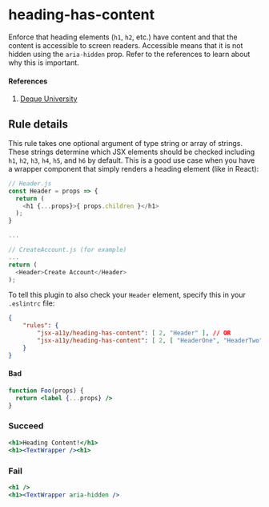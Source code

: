 # heading-has-content

Enforce that heading elements (`h1`, `h2`, etc.) have content and that the content is accessible to screen readers. Accessible means that it is not hidden using the `aria-hidden` prop. Refer to the references to learn about why this is important.

#### References
1. [Deque University](https://dequeuniversity.com/rules/axe/1.1/empty-heading)

## Rule details

This rule takes one optional argument of type string or array of strings. These strings determine which JSX elements should be checked including `h1`, `h2`, `h3`, `h4`, `h5`, and `h6` by default. This is a good use case when you have a wrapper component that simply renders a heading element (like in React):

```js
// Header.js
const Header = props => {
  return (
    <h1 {...props}>{ props.children }</h1>
  );
}

...

// CreateAccount.js (for example)
...
return (
  <Header>Create Account</Header>
);
```

To tell this plugin to also check your `Header` element, specify this in your `.eslintrc` file:

```json
{
    "rules": {
        "jsx-a11y/heading-has-content": [ 2, "Header" ], // OR
        "jsx-a11y/heading-has-content": [ 2, [ "HeaderOne", "HeaderTwo" ] ]
    }
}
```


#### Bad
```jsx
function Foo(props) {
  return <label {...props} />
}
```

### Succeed
```jsx
<h1>Heading Content!</h1>
<h1><TextWrapper /><h1>
```

### Fail
```jsx
<h1 />
<h1><TextWrapper aria-hidden />
```
